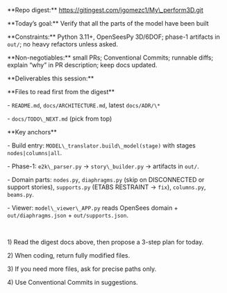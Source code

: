 \*\*Repo digest:\*\* https://gitingest.com/jgomezc1/My\_perform3D.git

\*\*Today’s goal:\*\* Verify that all the parts of the model have been built

\*\*Constraints:\*\* Python 3.11+, OpenSeesPy 3D/6DOF; phase-1 artifacts in `out/`; no heavy refactors unless asked.

\*\*Non-negotiables:\*\* small PRs; Conventional Commits; runnable diffs; explain “why” in PR description; keep docs updated.

\*\*Deliverables this session:\*\* <An explicit model file>



\*\*Files to read first from the digest\*\*  

\- `README.md`, `docs/ARCHITECTURE.md`, latest `docs/ADR/\*`  

\- `docs/TODO\_NEXT.md` (pick from top)  



\*\*Key anchors\*\*  

\- Build entry: `MODEL\_translator.build\_model(stage)` with stages `nodes|columns|all`.  

\- Phase-1: `e2k\_parser.py` → `story\_builder.py` → artifacts in `out/`.  

\- Domain parts: `nodes.py`, `diaphragms.py` (skip on DISCONNECTED or support stories), `supports.py` (ETABS RESTRAINT → `fix`), `columns.py`, `beams.py`.  

\- Viewer: `model\_viewer\_APP.py` reads OpenSees domain + `out/diaphragms.json` + `out/supports.json`.

&nbsp; 

1\) Read the digest docs above, then propose a 3-step plan for today.  

2\) When coding, return fully modified files.  

3\) If you need more files, ask for precise paths only.  

4\) Use Conventional Commits in suggestions.



